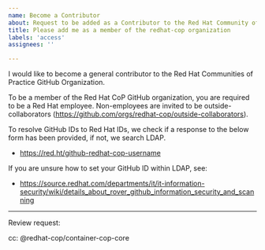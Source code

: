 ```yaml
---
name: Become a Contributor
about: Request to be added as a Contributor to the Red Hat Community of Practice Organization
title: Please add me as a member of the redhat-cop organization
labels: 'access'
assignees: ''

---
```


I would like to become a general contributor to the Red Hat Communities of Practice GitHub Organization. 

To be a member of the Red Hat CoP GitHub organization, you are required to be a Red Hat employee.
Non-employees are invited to be outside-collaborators (https://github.com/orgs/redhat-cop/outside-collaborators).

To resolve GitHub IDs to Red Hat IDs, we check if a response to the below form has been provided, if not, we search LDAP.
- https://red.ht/github-redhat-cop-username

If you are unsure how to set your GitHub ID within LDAP, see:
- https://source.redhat.com/departments/it/it-information-security/wiki/details_about_rover_github_information_security_and_scanning

---

Review request:

cc: @redhat-cop/container-cop-core
